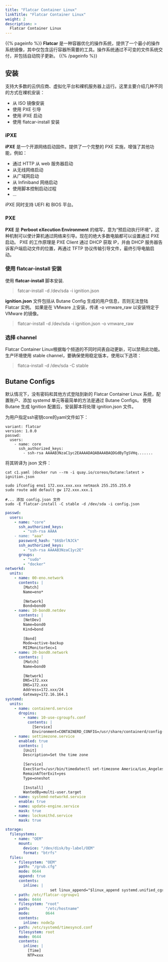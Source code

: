 ```yaml
---
title: "Flatcar Container Linux"
linkTitle: "Flatcar Container Linux"
weight: 2
description: >
  Flatcar Container Linux
---
```


{{% pageinfo %}}
**Flatcar** 是一种容器优化的操作系统，提供了一个最小的操作系统镜像，其中仅包含运行容器所需要的工具。操作系统通过不可变的文件系统交付，并包括自动院子更新。
{{% /pageinfo %}}


## 安装
支持大多数的云供应商、虚拟化平台和裸机服务器上运行。这里主要介绍几种不同的方式在裸机安装：
- 从 ISO 镜像安装
- 使用 PXE 引导
- 使用 iPXE 启动
- 使用 flatcar-install 安装


### iPXE

**iPXE** 是一个开源网络启动固件。提供了一个完整的 PXE 实施，增强了其他功能，例如：
- 通过 HTTP 从 web 服务器启动
- 从无线网络启动
- 从广域网启动
- 从 Infiniband 网络启动
- 使用脚本控制启动过程
- ...

iPXE 同时支持 UEFI 和 BIOS 平台。


### PXE
**PXE** 是 **Perboot eXecution Environment** 的缩写，意为“预启动执行环境”，这种机制可以使计算机通过网络来引导。现在的绝大多数电脑都可以设置通过 PXE 启动。
PXE 的工作原理是 PXE Client 通过 DHCP 获取 IP，并由 DHCP 服务器告诉客户端启动文件的位置，再通过 TFTP 协议传输引导文件，最终引导电脑启动。


### 使用 flatcar-install 安装
使用 **flatcar-install** 脚本安装.

> fatcar-install -d /dev/sda -i ignition.json

**ignition.json** 文件包括从 Butane Config 生成的用户信息，否则无法登陆 Flatcar 实例。
如果是在 VMware 上安装，传递 -o vmware_raw 以安装特定于 VMware 的镜像。

> flatcar-install -d /dev/sda -i ignition.json -o vmware_raw

### 选择 channel
Flatcar Container Linux根据每个频道的不同时间表自动更新，可以禁用此功能。生产环境使用 stable channel，要确保使用稳定版本，使用以下选项：

> flatca-install -d /dev/sda -C stable

## Butane Configs
默认情况下，没有密码和其他方式登陆到新的 Flatcar Container Linux 系统，配置账户、添加 systemd 单元等最简单的方法是通过 Butane Configs。
使用 Butane 生成 Ignition 配置后，安装脚本将处理 ignition.json 文件。

为用户指定ssh密钥core的yaml文件如下：
```
variant: flatcar
version: 1.0.0
passwd:
  users:
    - name: core
      ssh_authorized_keys:
        - ssh-rsa AAAAB3NzaC1yc2EAAAADAQABAAABAQDGdByTgSVHq.......
```

将其转译为 json 文件：
```
cat c1.yaml |docker run --rm -i quay.io/coreos/butane:latest > ignition.json
```


```
sudo ifconfig eno1 172.xxx.xxx.xxx netmask 255.255.255.0
sudo route add default gw 172.xxx.xxx.1

#... 添加 config.json 文件
sudo -E flatcar-install -C stable -d /dev/sda -i config.json
```

```yaml
passwd:
  users:
    - name: "core"
      ssh_authorized_keys:
        - "ssh-rsa AAAA
    - name: "aaa"
      password_hash: "$6$brlNJCk"
      ssh_authorized_keys:
        - "ssh-rsa AAAAB3NzaC1yc2E"
      groups:
        - "sudo"
        - "docker"
networkd:
  units:
    - name: 00-eno.network
      contents: |
        [Match]
        Name=eno*
 
        [Network]
        Bond=bond0
    - name: 10-bond0.netdev
      contents: |
        [NetDev]
        Name=bond0
        Kind=bond
 
        [Bond]
        Mode=active-backup
        MIIMonitorSec=1
    - name: 20-bond0.network
      contents: |
        [Match]
        Name=bond0
 
        [Network]
        DNS=172.xxx
        DNS=172.xxx
        Address=172.xxx/24
        Gateway=172.16.164.1
systemd:
  units:
    - name: containerd.service
      dropins:
        - name: 10-use-cgroupfs.conf
          contents: |
            [Service]
            Environment=CONTAINERD_CONFIG=/usr/share/containerd/config-cgroupfs.toml   
    - name: settimezone.service
      enabled: true
      contents: |
        [Unit]
        Description=Set the time zone
 
        [Service]
        ExecStart=/usr/bin/timedatectl set-timezone America/Los_Angeles
        RemainAfterExit=yes
        Type=oneshot
 
        [Install]
        WantedBy=multi-user.target  
    - name: systemd-networkd.service
      enable: true
    - name: update-engine.service
      mask: true
    - name: locksmithd.service
      mask: true
 
storage:
  filesystems:
    - name: "OEM"
      mount:
        device: "/dev/disk/by-label/OEM"
        format: "btrfs"
  files:
    - filesystem: "OEM"
      path: "/grub.cfg"
      mode: 0644
      append: true
      contents:
        inline: |
                    set linux_append="$linux_append systemd.unified_cgroup_hierarchy=0 systemd.legacy_systemd_cgroup_controller"
    - path: /etc/flatcar-cgroupv1
      mode: 0444
    - filesystem: "root"
      path:       "/etc/hostname"
      mode:       0644
      contents:
        inline: nodeIp
    - path: /etc/systemd/timesyncd.conf
      filesystem: root
      mode: 0644
      contents:
        inline: |
          [Time]
          NTP=xxx
```